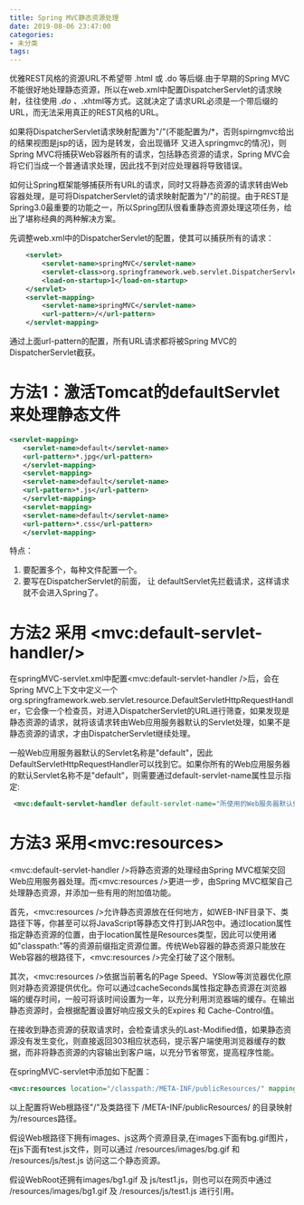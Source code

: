 ```yaml
---
title: Spring MVC静态资源处理
date: 2019-08-06 23:47:00
categories:
- 未分类
tags:
---
```


优雅REST风格的资源URL不希望带 .html 或 .do 等后缀.由于早期的Spring MVC不能很好地处理静态资源，所以在web.xml中配置DispatcherServlet的请求映射，往往使用 *.do 、*.xhtml等方式。这就决定了请求URL必须是一个带后缀的URL，而无法采用真正的REST风格的URL。

如果将DispatcherServlet请求映射配置为"/"(不能配置为/*，否则spirngmvc给出的结果视图是jsp的话，因为是转发，会出现循环 又进入springmvc的情况)，则Spring MVC将捕获Web容器所有的请求，包括静态资源的请求，Spring MVC会将它们当成一个普通请求处理，因此找不到对应处理器将导致错误。

如何让Spring框架能够捕获所有URL的请求，同时又将静态资源的请求转由Web容器处理，是可将DispatcherServlet的请求映射配置为"/"的前提。由于REST是Spring3.0最重要的功能之一，所以Spring团队很看重静态资源处理这项任务，给出了堪称经典的两种解决方案。

先调整web.xml中的DispatcherServlet的配置，使其可以捕获所有的请求：
```xml
    <servlet>
        <servlet-name>springMVC</servlet-name>
        <servlet-class>org.springframework.web.servlet.DispatcherServlet</servlet-class>
        <load-on-startup>1</load-on-startup>
    </servlet>
    <servlet-mapping>
        <servlet-name>springMVC</servlet-name>
        <url-pattern>/</url-pattern>
    </servlet-mapping>
```

通过上面url-pattern的配置，所有URL请求都将被Spring MVC的DispatcherServlet截获。
<br>

# 方法1：激活Tomcat的defaultServlet来处理静态文件

```xml
<servlet-mapping>
　　<servlet-name>default</servlet-name>
　　<url-pattern>*.jpg</url-pattern>
　　</servlet-mapping>
　　<servlet-mapping>
　　<servlet-name>default</servlet-name>
　　<url-pattern>*.js</url-pattern>
　　</servlet-mapping>
　　<servlet-mapping>
　　<servlet-name>default</servlet-name>
　　<url-pattern>*.css</url-pattern>
　　</servlet-mapping>
```
特点：
1.  要配置多个，每种文件配置一个。
2.  要写在DispatcherServlet的前面， 让 defaultServlet先拦截请求，这样请求就不会进入Spring了。

# 方法2 采用 &#60;mvc:default-servlet-handler/>
在springMVC-servlet.xml中配置&#60;mvc:default-servlet-handler />后，会在Spring MVC上下文中定义一个org.springframework.web.servlet.resource.DefaultServletHttpRequestHandler，它会像一个检查员，对进入DispatcherServlet的URL进行筛查，如果发现是静态资源的请求，就将该请求转由Web应用服务器默认的Servlet处理，如果不是静态资源的请求，才由DispatcherServlet继续处理。

一般Web应用服务器默认的Servlet名称是"default"，因此DefaultServletHttpRequestHandler可以找到它。如果你所有的Web应用服务器的默认Servlet名称不是"default"，则需要通过default-servlet-name属性显示指定:
```xml
 <mvc:default-servlet-handler default-servlet-name="所使用的Web服务器默认使用的Servlet名称" />
 ```


# 方法3 采用&#60;mvc:resources&#62;
&#60;mvc:default-servlet-handler />将静态资源的处理经由Spring MVC框架交回Web应用服务器处理。而&#60;mvc:resources />更进一步，由Spring MVC框架自己处理静态资源，并添加一些有用的附加值功能。

首先，&#60;mvc:resources />允许静态资源放在任何地方，如WEB-INF目录下、类路径下等，你甚至可以将JavaScript等静态文件打到JAR包中。通过location属性指定静态资源的位置，由于location属性是Resources类型，因此可以使用诸如"classpath:"等的资源前缀指定资源位置。传统Web容器的静态资源只能放在Web容器的根路径下，&#60;mvc:resources />完全打破了这个限制。

其次，&#60;mvc:resources />依据当前著名的Page Speed、YSlow等浏览器优化原则对静态资源提供优化。你可以通过cacheSeconds属性指定静态资源在浏览器端的缓存时间，一般可将该时间设置为一年，以充分利用浏览器端的缓存。在输出静态资源时，会根据配置设置好响应报文头的Expires 和 Cache-Control值。

在接收到静态资源的获取请求时，会检查请求头的Last-Modified值，如果静态资源没有发生变化，则直接返回303相应状态码，提示客户端使用浏览器缓存的数据，而非将静态资源的内容输出到客户端，以充分节省带宽，提高程序性能。

在springMVC-servlet中添加如下配置：
```xml
<mvc:resources location="/classpath:/META-INF/publicResources/" mapping="/resources/**"/>
```
以上配置将Web根路径"/"及类路径下 /META-INF/publicResources/ 的目录映射为/resources路径。

假设Web根路径下拥有images、js这两个资源目录,在images下面有bg.gif图片，在js下面有test.js文件，则可以通过 /resources/images/bg.gif 和 /resources/js/test.js 访问这二个静态资源。

假设WebRoot还拥有images/bg1.gif 及 js/test1.js，则也可以在网页中通过 /resources/images/bg1.gif 及 /resources/js/test1.js 进行引用。